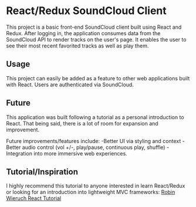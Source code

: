 # React/Redux SoundCloud Client

This project is a basic front-end SoundCloud client built using React and Redux. After logging in, the application consumes data from the SoundCloud API to render tracks on the user's page. It enables the user to see their most recent favorited tracks as well as play them.

## Usage

This project can easily be added as a feature to other web applications built with React. Users are authenticated via SoundCloud.

## Future

This application was built following a tutorial as a personal introduction to React. That being said, there is a lot of room for expansion and improvement.

Future improvements/features include:
-Better UI via styling and context
-Better audio control (vol +/-, play/pause, continuous play, shuffle)
-Integration into more immersive web experiences.

## Tutorial/Inspiration

I highly recommend this tutorial to anyone interested in learn React/Redux or
looking for an introduction into lightweight MVC frameworks:
[Robin Wieruch React Tutorial][1aa2f1c3]

  [1aa2f1c3]: http://www.robinwieruch.de/the-soundcloud-client-in-react-redux/ "SoundCloud Client"
